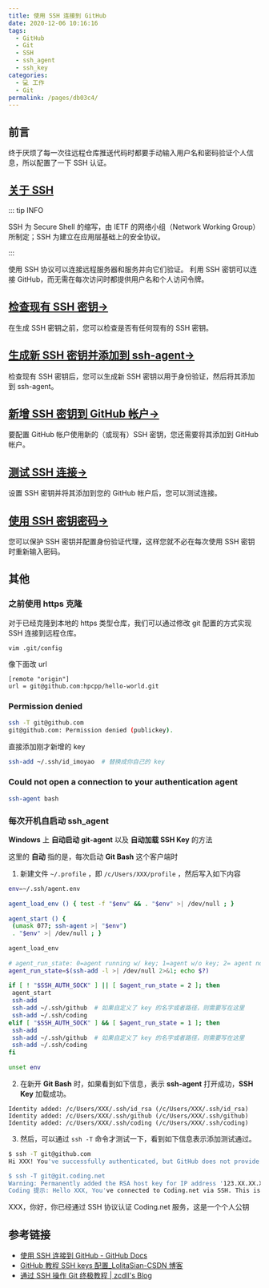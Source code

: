 ```yaml
---
title: 使用 SSH 连接到 GitHub
date: 2020-12-06 10:16:16
tags: 
  - GitHub
  - Git
  - SSH
  - ssh_agent
  - ssh_key
categories: 
  - 💻 工作
  - Git
permalink: /pages/db03c4/
---
```

## 前言
终于厌烦了每一次往远程仓库推送代码时都要手动输入用户名和密码验证个人信息，所以配置了一下 SSH 认证。

## [关于 SSH](https://docs.github.com/cn/free-pro-team@latest/github/authenticating-to-github/about-ssh)

::: tip INFO

SSH 为 Secure Shell 的缩写，由 IETF 的网络小组（Network Working Group）所制定；SSH 为建立在应用层基础上的安全协议。

:::

使用 SSH 协议可以连接远程服务器和服务并向它们验证。 利用 SSH 密钥可以连接 GitHub，而无需在每次访问时都提供用户名和个人访问令牌。


## [检查现有 SSH 密钥→](https://docs.github.com/cn/free-pro-team@latest/github/authenticating-to-github/checking-for-existing-ssh-keys)

在生成 SSH 密钥之前，您可以检查是否有任何现有的 SSH 密钥。

## [生成新 SSH 密钥并添加到 ssh-agent→](https://docs.github.com/cn/free-pro-team@latest/github/authenticating-to-github/generating-a-new-ssh-key-and-adding-it-to-the-ssh-agent)

检查现有 SSH 密钥后，您可以生成新 SSH 密钥以用于身份验证，然后将其添加到 ssh-agent。

## [新增 SSH 密钥到 GitHub 帐户→](https://docs.github.com/cn/free-pro-team@latest/github/authenticating-to-github/adding-a-new-ssh-key-to-your-github-account)

要配置 GitHub 帐户使用新的（或现有）SSH 密钥，您还需要将其添加到 GitHub 帐户。

## [测试 SSH 连接→](https://docs.github.com/cn/free-pro-team@latest/github/authenticating-to-github/testing-your-ssh-connection)

设置 SSH 密钥并将其添加到您的 GitHub 帐户后，您可以测试连接。

## [使用 SSH 密钥密码→](https://docs.github.com/cn/free-pro-team@latest/github/authenticating-to-github/working-with-ssh-key-passphrases)

您可以保护 SSH 密钥并配置身份验证代理，这样您就不必在每次使用 SSH 密钥时重新输入密码。

## 其他

### 之前使用 https 克隆

对于已经克隆到本地的 https 类型仓库，我们可以通过修改 git 配置的方式实现 SSH 连接到远程仓库。
```plain
vim .git/config
```
像下面改 url
```plain
[remote "origin"]
url = git@github.com:hpcpp/hello-world.git
```

### Permission denied
```bash
ssh -T git@github.com
git@github.com: Permission denied (publickey).
```
直接添加刚才新增的 key
```bash
ssh-add ~/.ssh/id_imoyao  # 替换成你自己的 key
```

### Could not open a connection to your authentication agent
```bash
ssh-agent bash
```
### 每次开机自启动 ssh_agent

**Windows** 上 **自动启动 git-agent** 以及 **自动加载 SSH Key** 的方法

这里的 **自动** 指的是，每次启动 **Git Bash** 这个客户端时

1. 新建文件 `~/.profile` ，即 `/c/Users/XXX/profile` ，然后写入如下内容

```bash
env=~/.ssh/agent.env  
  
agent_load_env () { test -f "$env" && . "$env" >| /dev/null ; }  
  
agent_start () {  
 (umask 077; ssh-agent >| "$env")  
 . "$env" >| /dev/null ; }  
  
agent_load_env  
  
# agent_run_state: 0=agent running w/ key; 1=agent w/o key; 2= agent not running  
agent_run_state=$(ssh-add -l >| /dev/null 2>&1; echo $?)  
  
if [ ! "$SSH_AUTH_SOCK" ] || [ $agent_run_state = 2 ]; then  
 agent_start  
 ssh-add  
 ssh-add ~/.ssh/github  # 如果自定义了 key 的名字或者路径，则需要写在这里  
 ssh-add ~/.ssh/coding  
elif [ "$SSH_AUTH_SOCK" ] && [ $agent_run_state = 1 ]; then  
 ssh-add  
 ssh-add ~/.ssh/github  # 如果自定义了 key 的名字或者路径，则需要写在这里  
 ssh-add ~/.ssh/coding  
fi  
  
unset env  
```
2. 在新开 **Git Bash** 时，如果看到如下信息，表示 **ssh-agent** 打开成功，**SSH Key** 加载成功。

```plain
Identity added: /c/Users/XXX/.ssh/id_rsa (/c/Users/XXX/.ssh/id_rsa)  
Identity added: /c/Users/XXX/.ssh/github (/c/Users/XXX/.ssh/github)  
Identity added: /c/Users/XXX/.ssh/coding (/c/Users/XXX/.ssh/coding)  
```
3. 然后，可以通过 `ssh -T` 命令才测试一下，看到如下信息表示添加测试通过。

```bash
$ ssh -T git@github.com  
Hi XXX! You've successfully authenticated, but GitHub does not provide shell access.  

$ ssh -T git@git.coding.net  
Warning: Permanently added the RSA host key for IP address '123.XX.XX.XX' to the list of known hosts.  
Coding 提示: Hello XXX, You've connected to Coding.net via SSH. This is a personal key.  
```
XXX，你好，你已经通过 SSH 协议认证 Coding.net 服务，这是一个个人公钥

## 参考链接
- [使用 SSH 连接到 GitHub - GitHub Docs](https://docs.github.com/cn/free-pro-team@latest/github/authenticating-to-github/connecting-to-github-with-ssh) 
- [GitHub 教程 SSH keys 配置_LolitaSian-CSDN 博客](https://blog.csdn.net/qq_36667170/article/details/79094257)  
- [通过 SSH 操作 Git 终极教程 | zcdll's Blog](https://zcdll.github.io/2018/01/10/git-ssh/)  
